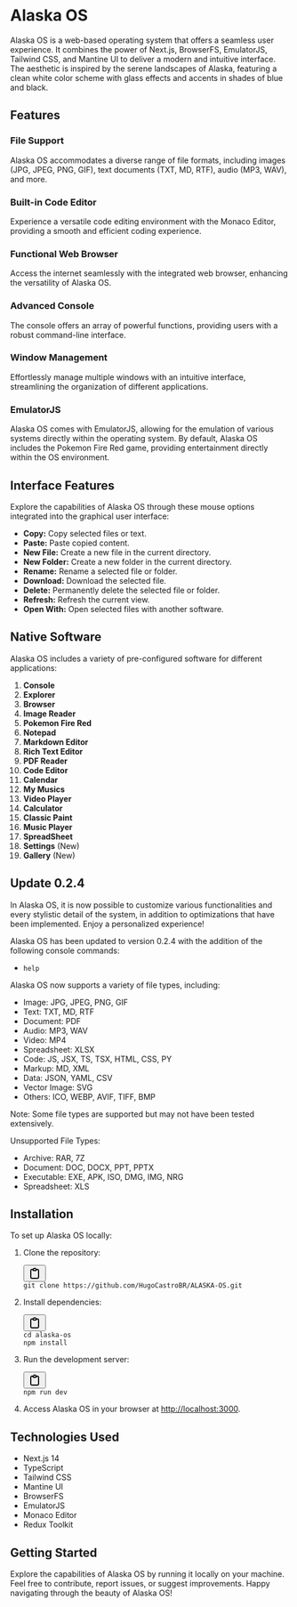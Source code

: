 
# Alaska OS

Alaska OS is a web-based operating system that offers a seamless user experience. It combines the power of Next.js, BrowserFS, EmulatorJS, Tailwind CSS, and Mantine UI to deliver a modern and intuitive interface. The aesthetic is inspired by the serene landscapes of Alaska, featuring a clean white color scheme with glass effects and accents in shades of blue and black.

## Features

### File Support

Alaska OS accommodates a diverse range of file formats, including images (JPG, JPEG, PNG, GIF), text documents (TXT, MD, RTF), audio (MP3, WAV), and more.

### Built-in Code Editor

Experience a versatile code editing environment with the Monaco Editor, providing a smooth and efficient coding experience.

### Functional Web Browser

Access the internet seamlessly with the integrated web browser, enhancing the versatility of Alaska OS.

### Advanced Console

The console offers an array of powerful functions, providing users with a robust command-line interface.

### Window Management

Effortlessly manage multiple windows with an intuitive interface, streamlining the organization of different applications.

### EmulatorJS

Alaska OS comes with EmulatorJS, allowing for the emulation of various systems directly within the operating system. By default, Alaska OS includes the Pokemon Fire Red game, providing entertainment directly within the OS environment.

## Interface Features

Explore the capabilities of Alaska OS through these mouse options integrated into the graphical user interface:

* **Copy:** Copy selected files or text.
* **Paste:** Paste copied content.
* **New File:** Create a new file in the current directory.
* **New Folder:** Create a new folder in the current directory.
* **Rename:** Rename a selected file or folder.
* **Download:** Download the selected file.
* **Delete:** Permanently delete the selected file or folder.
* **Refresh:** Refresh the current view.
* **Open With:** Open selected files with another software.

## Native Software

Alaska OS includes a variety of pre-configured software for different applications:

1. **Console**
2. **Explorer**
3. **Browser**
4. **Image Reader**
5. **Pokemon Fire Red**
6. **Notepad**
7. **Markdown Editor**
8. **Rich Text Editor**
9. **PDF Reader**
10. **Code Editor**
11. **Calendar**
12. **My Musics**
13. **Video Player**
14. **Calculator**
15. **Classic Paint**
16. **Music Player**
17. **SpreadSheet**
18. **Settings** (New)
19. **Gallery** (New)

## Update 0.2.4

In Alaska OS, it is now possible to customize various functionalities and every stylistic detail of the system, in addition to optimizations that have been implemented. Enjoy a personalized experience!

Alaska OS has been updated to version 0.2.4 with the addition of the following console commands:

* `help`

Alaska OS now supports a variety of file types, including:

* Image: JPG, JPEG, PNG, GIF
* Text: TXT, MD, RTF
* Document: PDF
* Audio: MP3, WAV
* Video: MP4
* Spreadsheet: XLSX
* Code: JS, JSX, TS, TSX, HTML, CSS, PY
* Markup: MD, XML
* Data: JSON, YAML, CSV
* Vector Image: SVG
* Others: ICO, WEBP, AVIF, TIFF, BMP

Note: Some file types are supported but may not have been tested extensively.

Unsupported File Types:

* Archive: RAR, 7Z
* Document: DOC, DOCX, PPT, PPTX
* Executable: EXE, APK, ISO, DMG, IMG, NRG
* Spreadsheet: XLS

## Installation

To set up Alaska OS locally:

1. Clone the repository:
   <pre><div class="bg-black rounded-md"><div class="flex items-center relative text-gray-200 bg-gray-800 gizmo:dark:bg-token-surface-primary px-4 py-2 text-xs font-sans justify-between rounded-t-md"><span></span><button class="flex ml-auto gizmo:ml-0 gap-1 items-center"><svg width="24" height="24" viewBox="0 0 24 24" fill="none" xmlns="http://www.w3.org/2000/svg" class="icon-sm"><path fill-rule="evenodd" clip-rule="evenodd" d="M12 4C10.8954 4 10 4.89543 10 6H14C14 4.89543 13.1046 4 12 4ZM8.53513 4C9.22675 2.8044 10.5194 2 12 2C13.4806 2 14.7733 2.8044 15.4649 4H17C18.6569 4 20 5.34315 20 7V19C20 20.6569 18.6569 22 17 22H7C5.34315 22 4 20.6569 4 19V7C4 5.34315 5.34315 4 7 4H8.53513ZM8 6H7C6.44772 6 6 6.44772 6 7V19C6 19.5523 6.44772 20 7 20H17C17.5523 20 18 19.5523 18 19V7C18 6.44772 17.5523 6 17 6H16C16 7.10457 15.1046 8 14 8H10C8.89543 8 8 7.10457 8 6Z" fill="currentColor"></path></svg></button></div><div class="p-4 overflow-y-auto"><code class="!whitespace-pre hljs language-bash">git clone https://github.com/HugoCastroBR/ALASKA-OS.git
   </code></div></div></pre>
2. Install dependencies:
   <pre><div class="bg-black rounded-md"><div class="flex items-center relative text-gray-200 bg-gray-800 gizmo:dark:bg-token-surface-primary px-4 py-2 text-xs font-sans justify-between rounded-t-md"><span></span><button class="flex ml-auto gizmo:ml-0 gap-1 items-center"><svg width="24" height="24" viewBox="0 0 24 24" fill="none" xmlns="http://www.w3.org/2000/svg" class="icon-sm"><path fill-rule="evenodd" clip-rule="evenodd" d="M12 4C10.8954 4 10 4.89543 10 6H14C14 4.89543 13.1046 4 12 4ZM8.53513 4C9.22675 2.8044 10.5194 2 12 2C13.4806 2 14.7733 2.8044 15.4649 4H17C18.6569 4 20 5.34315 20 7V19C20 20.6569 18.6569 22 17 22H7C5.34315 22 4 20.6569 4 19V7C4 5.34315 5.34315 4 7 4H8.53513ZM8 6H7C6.44772 6 6 6.44772 6 7V19C6 19.5523 6.44772 20 7 20H17C17.5523 20 18 19.5523 18 19V7C18 6.44772 17.5523 6 17 6H16C16 7.10457 15.1046 8 14 8H10C8.89543 8 8 7.10457 8 6Z" fill="currentColor"></path></svg></button></div><div class="p-4 overflow-y-auto"><code class="!whitespace-pre hljs language-bash">cd alaska-os
   npm install
   </code></div></div></pre>
3. Run the development server:
   <pre><div class="bg-black rounded-md"><div class="flex items-center relative text-gray-200 bg-gray-800 gizmo:dark:bg-token-surface-primary px-4 py-2 text-xs font-sans justify-between rounded-t-md"><span></span><button class="flex ml-auto gizmo:ml-0 gap-1 items-center"><svg width="24" height="24" viewBox="0 0 24 24" fill="none" xmlns="http://www.w3.org/2000/svg" class="icon-sm"><path fill-rule="evenodd" clip-rule="evenodd" d="M12 4C10.8954 4 10 4.89543 10 6H14C14 4.89543 13.1046 4 12 4ZM8.53513 4C9.22675 2.8044 10.5194 2 12 2C13.4806 2 14.7733 2.8044 15.4649 4H17C18.6569 4 20 5.34315 20 7V19C20 20.6569 18.6569 22 17 22H7C5.34315 22 4 20.6569 4 19V7C4 5.34315 5.34315 4 7 4H8.53513ZM8 6H7C6.44772 6 6 6.44772 6 7V19C6 19.5523 6.44772 20 7 20H17C17.5523 20 18 19.5523 18 19V7C18 6.44772 17.5523 6 17 6H16C16 7.10457 15.1046 8 14 8H10C8.89543 8 8 7.10457 8 6Z" fill="currentColor"></path></svg></button></div><div class="p-4 overflow-y-auto"><code class="!whitespace-pre hljs language-bash">npm run dev
   </code></div></div></pre>
4. Access Alaska OS in your browser at [http://localhost:3000](http://localhost:3000/).

## Technologies Used

* Next.js 14
* TypeScript
* Tailwind CSS
* Mantine UI
* BrowserFS
* EmulatorJS
* Monaco Editor
* Redux Toolkit

## Getting Started

Explore the capabilities of Alaska OS by running it locally on your machine. Feel free to contribute, report issues, or suggest improvements. Happy navigating through the beauty of Alaska OS!
